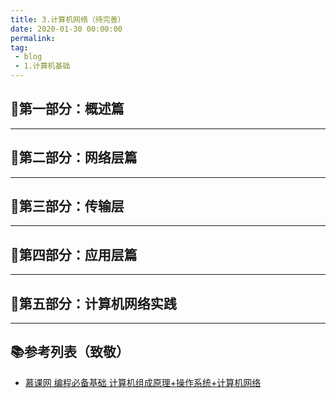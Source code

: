 ```yaml
---
title: 3.计算机网络（待完善）
date: 2020-01-30 00:00:00
permalink: 
tag: 
 - blog
 - 1.计算机基础
---
```


## 🍧第一部分：概述篇

---

## 🍰第二部分：网络层篇

---

## 🍶第三部分：传输层

---

## 🍹第四部分：应用层篇

---

## 🍷第五部分：计算机网络实践

---

## 📚参考列表（致敬）

- [慕课网 编程必备基础 计算机组成原理+操作系统+计算机网络](https://coding.imooc.com/learn/list/355.html)